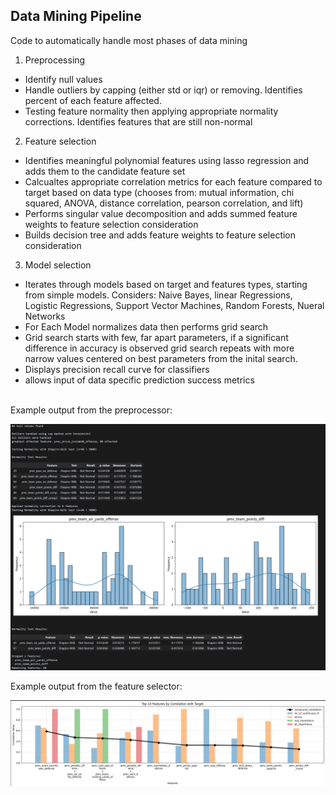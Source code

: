 ## Data Mining Pipeline
Code to automatically handle most phases of data mining <br>
1) Preprocessing
  - Identify null values
  - Handle outliers by capping (either std or iqr) or removing.  Identifies percent of each feature affected.
  - Testing feature normality then applying appropriate normality corrections.  Identifies features that are still non-normal
2) Feature selection
  - Identifies meaningful polynomial features using lasso regression and adds them to the candidate feature set
  - Calcualtes appropriate correlation metrics for each feature compared to target based on data type (chooses from: mutual information, chi squared, ANOVA, distance correlation, pearson correlation, and lift)
  - Performs singular value decomposition and adds summed feature weights to feature selection consideration
  - Builds decision tree and adds feature weights to feature selection consideration
3) Model selection
  - Iterates through models based on target and features types, starting from simple models.  Considers: Naive Bayes, linear Regressions, Logistic Regressions, Support Vector Machines, Random Forests, Nueral Networks
  - For Each Model normalizes data then performs grid search
  - Grid search starts with few, far apart parameters, if a significant difference in accuracy is observed grid search repeats with more narrow values centered on best parameters from the inital search.
  - Displays precision recall curve for classifiers
  - allows input of data specific prediction success metrics
<br>
Example output from the preprocessor: <br>

![Preprocessing](/Pipeline/images/Preprocessing_Output.png)


Example output from the feature selector: <br>

![Preprocessing](/Pipeline/images/Feature_Selection_Output.png)
